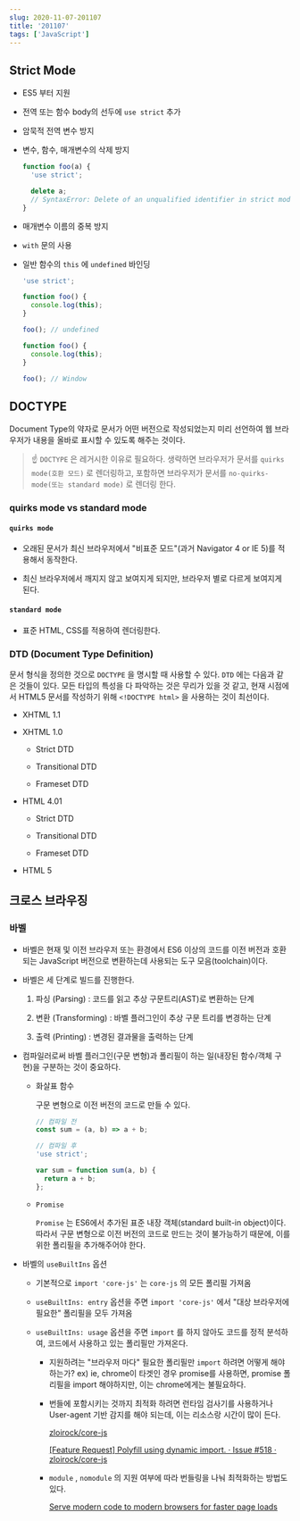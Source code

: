 ```yaml
---
slug: 2020-11-07-201107
title: '201107'
tags: ['JavaScript']
---
```


## Strict Mode

- ES5 부터 지원

- 전역 또는 함수 body의 선두에 `use strict` 추가

- 암묵적 전역 변수 방지

- 변수, 함수, 매개변수의 삭제 방지

  ```javascript
  function foo(a) {
    'use strict';

    delete a;
    // SyntaxError: Delete of an unqualified identifier in strict mode.
  }
  ```

- 매개변수 이름의 중복 방지

- `with` 문의 사용

- 일반 함수의 `this` 에 `undefined` 바인딩

  ```javascript
  'use strict';

  function foo() {
    console.log(this);
  }

  foo(); // undefined
  ```

  ```javascript
  function foo() {
    console.log(this);
  }

  foo(); // Window
  ```

## DOCTYPE

[](https://html.spec.whatwg.org/multipage/syntax.html#the-doctype)

Document Type의 약자로 문서가 어떤 버전으로 작성되었는지 미리 선언하여 웹 브라우저가 내용을 올바로 표시할 수 있도록 해주는 것이다.

> ☝ `DOCTYPE` 은 레거시한 이유로 필요하다. 생략하면 브라우저가 문서를 `quirks mode(호환 모드)` 로 렌더링하고, 포함하면 브라우저가 문서를 `no-quirks-mode(또는 standard mode)` 로 렌더링 한다.

### quirks mode vs standard mode

#### `quirks mode`

- 오래된 문서가 최신 브라우저에서 "비표준 모드"(과거 Navigator 4 or IE 5)를 적용해서 동작한다.

- 최신 브라우저에서 깨지지 않고 보여지게 되지만, 브라우저 별로 다르게 보여지게 된다.

#### `standard mode`

- 표준 HTML, CSS를 적용하여 렌더링한다.

### DTD (Document Type Definition)

문서 형식을 정의한 것으로 `DOCTYPE` 을 명시할 때 사용할 수 있다. `DTD` 에는 다음과 같은 것들이 있다. 모든 타입의 특성을 다 파악하는 것은 무리가 있을 것 같고, 현재 시점에서 HTML5 문서를 작성하기 위해 `<!DOCTYPE html>` 을 사용하는 것이 최선이다.

- XHTML 1.1

- XHTML 1.0

  - Strict DTD

  - Transitional DTD

  - Frameset DTD

- HTML 4.01

  - Strict DTD

  - Transitional DTD

  - Frameset DTD

- HTML 5

## 크로스 브라우징

### 바벨

- 바벨은 현재 및 이전 브라우저 또는 환경에서 ES6 이상의 코드를 이전 버전과 호환되는 JavaScript 버전으로 변환하는데 사용되는 도구 모음(toolchain)이다.

- 바벨은 세 단계로 빌드를 진행한다.

  1.  파싱 (Parsing) : 코드를 읽고 추상 구문트리(AST)로 변환하는 단계

  1.  변환 (Transforming) : 바벨 플러그인이 추상 구문 트리를 변경하는 단계

  1.  출력 (Printing) : 변경된 결과물을 출력하는 단계

- 컴파일러로써 바벨 플러그인(구문 변형)과 폴리필이 하는 일(내장된 함수/객체 구현)을 구분하는 것이 중요하다.

  - 화살표 함수

    구문 변형으로 이전 버전의 코드로 만들 수 있다.

    ```javascript
    // 컴파일 전
    const sum = (a, b) => a + b;
    ```

    ```javascript
    // 컴파일 후
    'use strict';

    var sum = function sum(a, b) {
      return a + b;
    };
    ```

  - `Promise`

    `Promise` 는 ES6에서 추가된 표준 내장 객체(standard built-in object)이다. 따라서 구문 변형으로 이전 버전의 코드로 만드는 것이 불가능하기 때문에, 이를 위한 폴리필을 추가해주어야 한다.

- 바벨의 `useBuiltIns` 옵션

  - 기본적으로 `import 'core-js'` 는 `core-js` 의 모든 폴리필 가져옴

  - `useBuiltIns: entry` 옵션을 주면 `import 'core-js'` 에서 "대상 브라우저에 필요한" 폴리필을 모두 가져옴

  - `useBuiltIns: usage` 옵션을 주면 `import` 를 하지 않아도 코드를 정적 분석하여, 코드에서 사용하고 있는 폴리필만 가져온다.

    - 지원하려는 "브라우저 마다" 필요한 폴리필만 `import` 하려면 어떻게 해야하는가? ex) ie, chrome이 타겟인 경우 promise를 사용하면, promise 폴리필을 import 해야하지만, 이는 chrome에게는 불필요하다.

    - 번들에 포함시키는 것까지 최적화 하려면 런타임 검사기를 사용하거나 User-agent 기반 감지를 해야 되는데, 이는 리소스랑 시간이 많이 든다.

      [zloirock/core-js](https://github.com/zloirock/core-js/blob/master/docs/2019-03-19-core-js-3-babel-and-a-look-into-the-future.md#better-optimization-of-polyfill-loading)

      [[Feature Request] Polyfill using dynamic import. · Issue #518 · zloirock/core-js](https://github.com/zloirock/core-js/issues/518)

    - `module` , `nomodule` 의 지원 여부에 따라 번들링을 나눠 최적화하는 방법도 있다.

      [Serve modern code to modern browsers for faster page loads](https://web.dev/codelab-serve-modern-code/)
